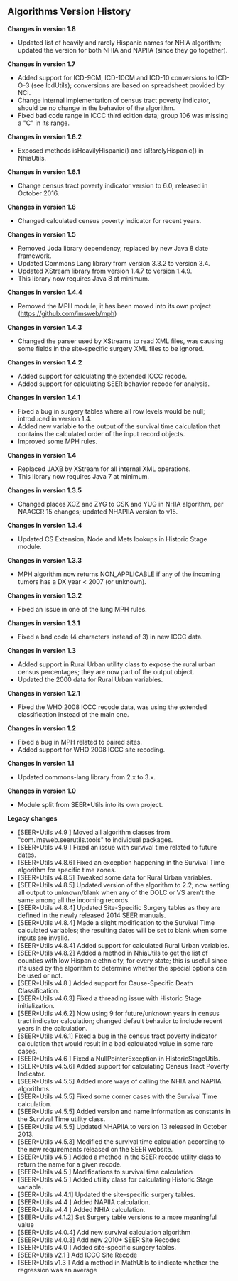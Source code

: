 ## Algorithms Version History

**Changes in version 1.8**

- Updated list of heavily and rarely Hispanic names for NHIA algorithm; updated the version for both NHIA and NAPIIA (since they go together).

**Changes in version 1.7**

 - Added support for ICD-9CM, ICD-10CM and ICD-10 conversions to ICD-O-3 (see IcdUtils); conversions are based on spreadsheet provided by NCI.
 - Change internal implementation of census tract poverty indicator, should be no change in the behavior of the algorithm.
 - Fixed bad code range in ICCC third edition data; group 106 was missing a "C" in its range.

**Changes in version 1.6.2**

 - Exposed methods isHeavilyHispanic() and isRarelyHispanic() in NhiaUtils.
 
**Changes in version 1.6.1**

 - Change census tract poverty indicator version to 6.0, released in October 2016.

**Changes in version 1.6**

 - Changed calculated census poverty indicator for recent years.

**Changes in version 1.5**

 - Removed Joda library dependency, replaced by new Java 8 date framework.
 - Updated Commons Lang library from version 3.3.2 to version 3.4.
 - Updated XStream library from version 1.4.7 to version 1.4.9.
 - This library now requires Java 8 at minimum.

**Changes in version 1.4.4**

 - Removed the MPH module; it has been moved into its own project (https://github.com/imsweb/mph)

**Changes in version 1.4.3**

 - Changed the parser used by XStreams to read XML files, was causing some fields in the site-specific surgery XML files to be ignored.

**Changes in version 1.4.2**

 - Added support for calculating the extended ICCC recode.
 - Added support for calculating SEER behavior recode for analysis.

**Changes in version 1.4.1**

 - Fixed a bug in surgery tables where all row levels would be null; introduced in version 1.4.
 - Added new variable to the output of the survival time calculation that contains the calculated order of the input record objects.
 - Improved some MPH rules.

**Changes in version 1.4**

 - Replaced JAXB by XStream for all internal XML operations.
 - This library now requires Java 7 at minimum.

**Changes in version 1.3.5**

 - Changed places XCZ and ZYG to CSK and YUG in NHIA algorithm, per NAACCR 15 changes; updated NHAPIIA version to v15.

**Changes in version 1.3.4**

 - Updated CS Extension, Node and Mets lookups in Historic Stage module.

**Changes in version 1.3.3**

 - MPH algorithm now returns NON_APPLICABLE if any of the incoming tumors has a DX year < 2007 (or unknown).

**Changes in version 1.3.2**

 - Fixed an issue in one of the lung MPH rules.

**Changes in version 1.3.1**

 - Fixed a bad code (4 characters instead of 3) in new ICCC data.

**Changes in version 1.3**

 - Added support in Rural Urban utility class to expose the rural urban census percentages; they are now part of the output object.
 - Updated the 2000 data for Rural Urban variables.

**Changes in version 1.2.1**

 - Fixed the WHO 2008 ICCC recode data, was using the extended classification instead of the main one.

**Changes in version 1.2**

 - Fixed a bug in MPH related to paired sites.
 - Added support for WHO 2008 ICCC site recoding.

**Changes in version 1.1**

 - Updated commons-lang library from 2.x to 3.x.

**Changes in version 1.0**

 - Module split from SEER*Utils into its own project.

**Legacy changes**

 - [SEER*Utils v4.9  ]  Moved all algorithm classes from "com.imsweb.seerutils.tools" to individual packages.
 - [SEER*Utils v4.9  ]  Fixed an issue with survival time related to future dates.
 - [SEER*Utils v4.8.6]  Fixed an exception happening in the Survival Time algorithm for specific time zones.
 - [SEER*Utils v4.8.5]  Tweaked some data for Rural Urban variables.
 - [SEER*Utils v4.8.5]  Updated version of the algorithm to 2.2; now setting all output to unknown/blank when any of the DOLC or VS aren't the same among all the incoming records.
 - [SEER*Utils v4.8.4]  Updated Site-Specific Surgery tables as they are defined in the newly released 2014 SEER manuals.
 - [SEER*Utils v4.8.4]  Made a slight modification to the Survival Time calculated variables; the resulting dates will be set to blank when some inputs are invalid.
 - [SEER*Utils v4.8.4]  Added support for calculated Rural Urban variables.
 - [SEER*Utils v4.8.2]  Added a method in NhiaUtils to get the list of counties with low Hispanic ethnicity, for every state; this is useful since it's used by the algorithm to determine whether the special options can be used or not.
 - [SEER*Utils v4.8  ]  Added support for Cause-Specific Death Classification.
 - [SEER*Utils v4.6.3]  Fixed a threading issue with Historic Stage initialization.
 - [SEER*Utils v4.6.2]  Now using 9 for future/unknown years in census tract indicator calculation; changed default behavior to include recent years in the calculation.
 - [SEER*Utils v4.6.1]  Fixed a bug in the census tract poverty indicator calculation that would result in a bad calculated value in some rare cases.
 - [SEER*Utils v4.6  ]  Fixed a NullPointerException in HistoricStageUtils.
 - [SEER*Utils v4.5.6]  Added support for calculating Census Tract Poverty Indicator.
 - [SEER*Utils v4.5.5]  Added more ways of calling the NHIA and NAPIIA algorithms.
 - [SEER*Utils v4.5.5]  Fixed some corner cases with the Survival Time calculation.
 - [SEER*Utils v4.5.5]  Added version and name information as constants in the Survival Time utility class.
 - [SEER*Utils v4.5.5]  Updated NHAPIIA to version 13 released in October 2013.
 - [SEER*Utils v4.5.3]  Modified the survival time calculation according to the new requirements released on the SEER website.
 - [SEER*Utils v4.5  ]  Added a method in the SEER recode utility class to return the name for a given recode.
 - [SEER*Utils v4.5  ]  Modifications to survival time calculation
 - [SEER*Utils v4.5  ]  Added utility class for calculating Historic Stage variable.
 - [SEER*Utils v4.4.1]  Updated the site-specific surgery tables.
 - [SEER*Utils v4.4  ]  Added NAPIIA calculation.
 - [SEER*Utils v4.4  ]  Added NHIA calculation.
 - [SEER*Utils v4.1.2]  Set Surgery table versions to a more meaningful value
 - [SEER*Utils v4.0.4]  Add new survival calculation algorithm
 - [SEER*Utils v4.0.3]  Add new 2010+ SEER Site Recodes
 - [SEER*Utils v4.0  ]  Added site-specific surgery tables.
 - [SEER*Utils v2.1  ]  Add ICCC Site Recode
 - [SEER*Utils v1.3  ]  Add a method in MathUtils to indicate whether the regression was an average
